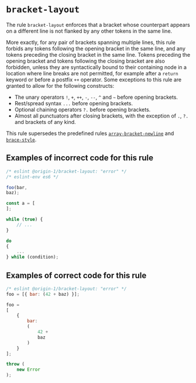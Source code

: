# `bracket-layout`

The rule `bracket-layout` enforces that a bracket whose counterpart appears on a different line is
not flanked by any other tokens in the same line.

More exactly, for any pair of brackets spanning multiple lines, this rule forbids any tokens
following the opening bracket in the same line, and any tokens preceding the closing bracket in
the same line.
Tokens preceding the opening bracket and tokens following the closing bracket are also forbidden,
unless they are syntactically bound to their containing node in a location where line breaks are not
permitted, for example after a `return` keyword or before a postfix `++` operator.
Some exceptions to this rule are granted to allow for the following constructs:
* The unary operators `!`, `+`, `++`, `-`, `--`, `^` and `~` before opening brackets.
* Rest/spread syntax `...` before opening brackets.
* Optional chaining operators `?.` before opening brackets.
* Almost all punctuators after closing brackets, with the exception of `.`, `?.` and brackets of any
kind.

This rule supersedes the predefined rules
[`array-bracket-newline`](https://eslint.org/docs/latest/rules/array-bracket-newline) and
[`brace-style`](https://eslint.org/docs/latest/rules/brace-style).

## Examples of **incorrect** code for this rule

```js
/* eslint @origin-1/bracket-layout: "error" */
/* eslint-env es6 */

foo(bar,
baz);

const a = [
];

while (true) {
    // ...
}

do
{
    ...
} while (condition);
```

## Examples of **correct** code for this rule

```js
/* eslint @origin-1/bracket-layout: "error" */
foo = [{ bar: (42 + baz) }];

foo =
[
    {
        bar:
        (
            42 +
            baz
        )
    }
];

throw (
    new Error
);
```
